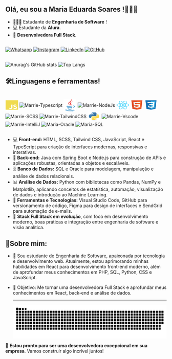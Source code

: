 ## Olá, eu sou a **Maria Eduarda Soares** !💛👋🏻



- 👩🏻‍🎓 Estudante de **Engenharia de Software** !
- 💻 Estudante da **Alura**.
- 🧩 **Desenvolvedora Full Stack**.
##
  

[![Whatsapp](https://img.shields.io/badge/WhatsApp-25D366?style=for-the-badge&logo=whatsapp&logoColor=white)](https://wa.me/5562982781169)
[![Instagram](https://img.shields.io/badge/Instagram-%23E4405F.svg?style=for-the-badge&logo=Instagram&logoColor=white)](https://www.instagram.com/marrie_356/)
[![LinkedIn](https://img.shields.io/badge/linkedin-%230077B5.svg?style=for-the-badge&logo=linkedin&logoColor=white)](https://www.linkedin.com/in/marriesoares/)
[![GitHub](https://img.shields.io/badge/GitHub-181717?style=for-the-badge&logo=github&logoColor=white)](https://github.com/Marriesm)

##


![Anurag's GitHub stats](https://github-readme-stats.vercel.app/api?username=Marriesm&show_icons=true&theme=radical&langs_count=8)
![Top Langs](https://github-readme-stats.vercel.app/api/top-langs/?username=Marriesm&layout=compact&theme=radical)



## 🛠️Linguagens e ferramentas!

<div style="display: inline_block"><br>
  <img align="center" alt="Marrie-Js" height="30" width="40" src="https://raw.githubusercontent.com/devicons/devicon/master/icons/javascript/javascript-plain.svg">
  <img align="center" alt="Marrie-Typescript" height="30" width="40" src="https://img.shields.io/badge/Node.js-339933?style=for-the-badge&logo=nodedotjs&logoColor=white">
  <img align="center" alt="Maria-Java" height="40" width="40" src="https://raw.githubusercontent.com/devicons/devicon/master/icons/java/java-original.svg" />
  <img align="center" alt="Marrie-NodeJs" height="30" width="40" src="https://img.shields.io/badge/TypeScript-3178C6?style=for-the-badge&logo=typescript&logoColor=white">
  <img align="center" alt="Marrie-React" height="30" width="40" src="https://raw.githubusercontent.com/devicons/devicon/master/icons/react/react-original.svg">
  <img align="center" alt="Marrie-HTML" height="30" width="40" src="https://raw.githubusercontent.com/devicons/devicon/master/icons/html5/html5-original.svg">
  <img align="center" alt="Marrie-CSS" height="30" width="40" src="https://raw.githubusercontent.com/devicons/devicon/master/icons/css3/css3-original.svg">
  <img align="center" alt="Marrie-SCSS" height="30" width="40" src="https://img.shields.io/badge/SCSS-CC6699?style=for-the-badge&logo=sass&logoColor=white">
  <img align="center" alt="Marrie-TailwindCSS" height="30" width="40" src="https://img.shields.io/badge/Tailwind_CSS-06B6D4?style=for-the-badge&logo=tailwind-css&logoColor=white">
  <img align="center" alt="Marrie-Python" height="30" width="40" src="https://raw.githubusercontent.com/devicons/devicon/master/icons/python/python-original.svg">
  <img align="center" alt="Marrie-Vscode" height="30" width="40" src="https://cdn.jsdelivr.net/gh/devicons/devicon/icons/vscode/vscode-original.svg">
  <img align="center" alt="Marrie-IntelliJ" height="30" width="40" src="https://img.shields.io/badge/IntelliJ%20IDEA-000000?style=for-the-badge&logo=intellij-idea&logoColor=white">
  <img align="center" alt="Maria-Oracle" height="40" width="40" src="https://img.shields.io/badge/Oracle-F80000?style=for-the-badge&logo=oracle&logoColor=white" />
  <img align="center" alt="Maria-SQL" height="40" width="40" src="https://cdn.jsdelivr.net/gh/devicons/devicon/icons/mysql/mysql-original.svg" />
  
</div>

##
- 💻 **Front-end:** HTML, SCSS, Tailwind CSS, JavaScript, React e TypeScript para criação de interfaces modernas, responsivas e interativas.
- 🧠 **Back-end:** Java com Spring Boot e Node.js para construção de APIs e aplicações robustas, orientadas a objetos e escaláveis.
- 🗄️ **Banco de Dados:** SQL e Oracle para modelagem, manipulação e análise de dados relacionais.
- 📊 **Análise de Dados:** Python com bibliotecas como Pandas, NumPy e Matplotlib, aplicando conceitos de estatística, automação, visualização de dados e introdução ao Machine Learning.
- 🧪 **Ferramentas e Tecnologias:** Visual Studio Code, GitHub para versionamento de código, Figma para design de interfaces e SendGrid para automação de e-mails.
- 🚀 **Stack Full Stack em evolução**, com foco em desenvolvimento moderno, boas práticas e integração entre engenharia de software e visão analítica.


## 🌟**Sobre mim:**

- 💚 Sou estudante de Engenharia de Software, apaixonada por tecnologia e desenvolvimento web. Atualmente, estou aprimorando minhas habilidades em React para desenvolvimento front-end moderno, além de aprofundar meus conhecimentos em PHP, SQL, Python, CSS e JavaScript.
- 📌 Objetivo: Me tornar uma desenvolvedora Full Stack e aprofundar meus conhecimentos em React, back-end e análise de dados.

  ---

  <picture align="center">
  <source media="(prefers-color-scheme: dark)" srcset="https://raw.githubusercontent.com/mari4souza/mari4souza/output/github-contribution-grid-snake-dark.svg">
  <source media="(prefers-color-scheme: light)" srcset="https://raw.githubusercontent.com/mari4souza/mari4souza/output/github-contribution-grid-snake-dark.svg">
  <img align="center" alt="github contribution grid snake animation" src="https://raw.githubusercontent.com/mari4souza/mari4souza/output/github-contribution-grid-snake.svg">
</picture>

 🚀 **Estou pronto para ser uma desenvolvedora excepcional em sua empresa**. Vamos construir algo incrível juntos!
  



